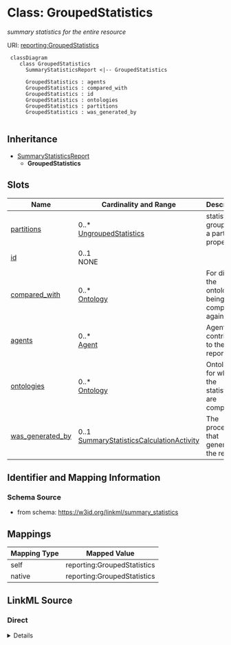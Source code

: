 # Class: GroupedStatistics
_summary statistics for the entire resource_




URI: [reporting:GroupedStatistics](https://w3id.org/linkml/reportGroupedStatistics)


```{mermaid}
 classDiagram
    class GroupedStatistics
      SummaryStatisticsReport <|-- GroupedStatistics
      
      GroupedStatistics : agents
      GroupedStatistics : compared_with
      GroupedStatistics : id
      GroupedStatistics : ontologies
      GroupedStatistics : partitions
      GroupedStatistics : was_generated_by
      
```




## Inheritance
* [SummaryStatisticsReport](SummaryStatisticsReport.md)
    * **GroupedStatistics**



## Slots

| Name | Cardinality and Range | Description | Inheritance |
| ---  | --- | --- | --- |
| [partitions](partitions.md) | 0..* <br/> [UngroupedStatistics](UngroupedStatistics.md) | statistics grouped by a particular property | direct |
| [id](id.md) | 0..1 <br/> NONE |  | [SummaryStatisticsReport](SummaryStatisticsReport.md) |
| [compared_with](compared_with.md) | 0..* <br/> [Ontology](Ontology.md) | For diffs, the ontologies being compared against | [SummaryStatisticsReport](SummaryStatisticsReport.md) |
| [agents](agents.md) | 0..* <br/> [Agent](Agent.md) | Agents that contributed to the report | [SummaryStatisticsReport](SummaryStatisticsReport.md) |
| [ontologies](ontologies.md) | 0..* <br/> [Ontology](Ontology.md) | Ontology for which the statistics are computed | [SummaryStatisticsReport](SummaryStatisticsReport.md) |
| [was_generated_by](was_generated_by.md) | 0..1 <br/> [SummaryStatisticsCalculationActivity](SummaryStatisticsCalculationActivity.md) | The process that generated the report | [SummaryStatisticsReport](SummaryStatisticsReport.md) |







## Identifier and Mapping Information







### Schema Source


* from schema: https://w3id.org/linkml/summary_statistics





## Mappings

| Mapping Type | Mapped Value |
| ---  | ---  |
| self | reporting:GroupedStatistics |
| native | reporting:GroupedStatistics |


## LinkML Source

<!-- TODO: investigate https://stackoverflow.com/questions/37606292/how-to-create-tabbed-code-blocks-in-mkdocs-or-sphinx -->

### Direct

<details>
```yaml
name: GroupedStatistics
description: summary statistics for the entire resource
from_schema: https://w3id.org/linkml/summary_statistics
rank: 1000
is_a: SummaryStatisticsReport
attributes:
  partitions:
    name: partitions
    description: statistics grouped by a particular property
    comments:
    - For example, GO stats may be broken out by MF/BP/CC
    from_schema: https://w3id.org/linkml/summary_statistics
    rank: 1000
    multivalued: true
    range: UngroupedStatistics
    inlined: true

```
</details>

### Induced

<details>
```yaml
name: GroupedStatistics
description: summary statistics for the entire resource
from_schema: https://w3id.org/linkml/summary_statistics
rank: 1000
is_a: SummaryStatisticsReport
attributes:
  partitions:
    name: partitions
    description: statistics grouped by a particular property
    comments:
    - For example, GO stats may be broken out by MF/BP/CC
    from_schema: https://w3id.org/linkml/summary_statistics
    rank: 1000
    multivalued: true
    alias: partitions
    owner: GroupedStatistics
    domain_of:
    - GroupedStatistics
    range: UngroupedStatistics
    inlined: true
  id:
    name: id
    description: Unique handle for this report
    from_schema: https://w3id.org/linkml/summary_statistics
    rank: 1000
    alias: id
    owner: GroupedStatistics
    domain_of:
    - SummaryStatisticsReport
    - Ontology
    - Agent
    - ContributorRole
    range: string
    required: true
  ontologies:
    name: ontologies
    description: Ontology for which the statistics are computed
    from_schema: https://w3id.org/linkml/summary_statistics
    rank: 1000
    multivalued: true
    alias: ontologies
    owner: GroupedStatistics
    domain_of:
    - SummaryStatisticsReport
    range: Ontology
    inlined: true
    inlined_as_list: true
  compared_with:
    name: compared_with
    description: For diffs, the ontologies being compared against
    from_schema: https://w3id.org/linkml/summary_statistics
    rank: 1000
    multivalued: true
    alias: compared_with
    owner: GroupedStatistics
    domain_of:
    - SummaryStatisticsReport
    range: Ontology
    inlined: true
    inlined_as_list: true
  was_generated_by:
    name: was_generated_by
    description: The process that generated the report
    from_schema: https://w3id.org/linkml/summary_statistics
    rank: 1000
    alias: was_generated_by
    owner: GroupedStatistics
    domain_of:
    - SummaryStatisticsReport
    range: SummaryStatisticsCalculationActivity
  agents:
    name: agents
    description: Agents that contributed to the report
    from_schema: https://w3id.org/linkml/summary_statistics
    rank: 1000
    multivalued: true
    alias: agents
    owner: GroupedStatistics
    domain_of:
    - SummaryStatisticsReport
    range: Agent
    inlined: true
    inlined_as_list: true

```
</details>